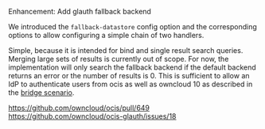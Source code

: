 Enhancement: Add glauth fallback backend

We introduced the `fallback-datastore` config option and the corresponding options to allow configuring a simple chain of two handlers.

Simple, because it is intended for bind and single result search queries. Merging large sets of results is currently out of scope. For now, the implementation will only search the fallback backend if the default backend returns an error or the number of results is 0. This is sufficient to allow an IdP to authenticate users from ocis as well as owncloud 10 as described in the [bridge scenario](https://owncloud.github.io/ocis/deployment/bridge/).

https://github.com/owncloud/ocis/pull/649
https://github.com/owncloud/ocis-glauth/issues/18
